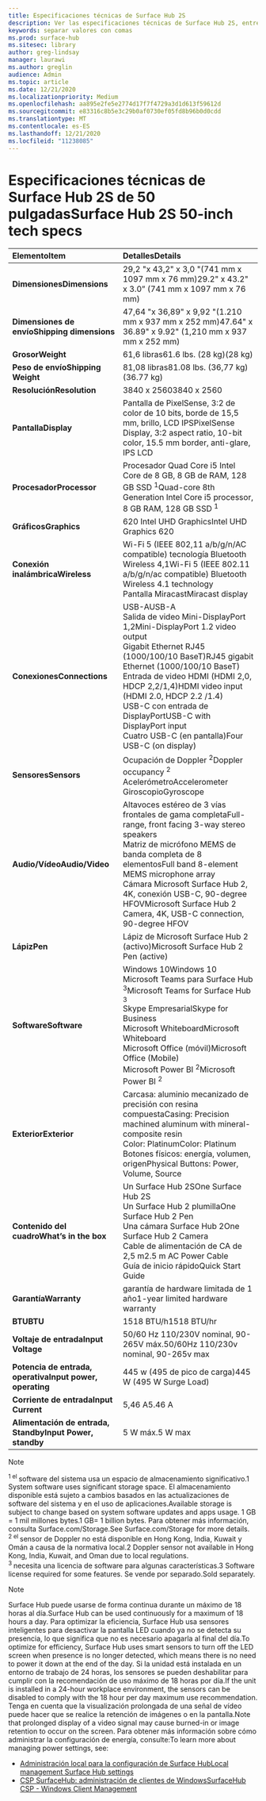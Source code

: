 ```yaml
---
title: Especificaciones técnicas de Surface Hub 2S
description: Ver las especificaciones técnicas de Surface Hub 2S, entre las que se incluyen las especificaciones opcionales de batería para teléfonos móviles.
keywords: separar valores con comas
ms.prod: surface-hub
ms.sitesec: library
author: greg-lindsay
manager: laurawi
ms.author: greglin
audience: Admin
ms.topic: article
ms.date: 12/21/2020
ms.localizationpriority: Medium
ms.openlocfilehash: aa895e2fe5e2774d17f7f4729a3d1d613f59612d
ms.sourcegitcommit: e83316c8b5e3c29b0af0730ef05fd8b96b0d0cdd
ms.translationtype: MT
ms.contentlocale: es-ES
ms.lasthandoff: 12/21/2020
ms.locfileid: "11238085"
---
```

# <span data-ttu-id="a6e23-104">Especificaciones técnicas de Surface Hub 2S de 50 pulgadas</span><span class="sxs-lookup"><span data-stu-id="a6e23-104">Surface Hub 2S 50-inch tech specs</span></span>

|**<span data-ttu-id="a6e23-105">Elemento</span><span class="sxs-lookup"><span data-stu-id="a6e23-105">Item</span></span>**|**<span data-ttu-id="a6e23-106">Detalles</span><span class="sxs-lookup"><span data-stu-id="a6e23-106">Details</span></span>**|
|:------ |:--------- |
|**<span data-ttu-id="a6e23-107">Dimensiones</span><span class="sxs-lookup"><span data-stu-id="a6e23-107">Dimensions</span></span>**| <span data-ttu-id="a6e23-108">29,2 "x 43,2" x 3,0 "(741 mm x 1097 mm x 76 mm)</span><span class="sxs-lookup"><span data-stu-id="a6e23-108">29.2" x 43.2" x 3.0” (741 mm x 1097 mm x 76 mm)</span></span> |
|**<span data-ttu-id="a6e23-109">Dimensiones de envío</span><span class="sxs-lookup"><span data-stu-id="a6e23-109">Shipping dimensions</span></span>**| <span data-ttu-id="a6e23-110">47,64 "x 36,89" x 9,92 "(1.210 mm x 937 mm x 252 mm)</span><span class="sxs-lookup"><span data-stu-id="a6e23-110">47.64" x 36.89" x 9.92" (1,210 mm x 937 mm x 252 mm)</span></span>|
|**<span data-ttu-id="a6e23-111">Grosor</span><span class="sxs-lookup"><span data-stu-id="a6e23-111">Weight</span></span>**| <span data-ttu-id="a6e23-112">61,6 libras</span><span class="sxs-lookup"><span data-stu-id="a6e23-112">61.6 lbs.</span></span> <span data-ttu-id="a6e23-113">(28 kg)</span><span class="sxs-lookup"><span data-stu-id="a6e23-113">(28 kg)</span></span> |
|**<span data-ttu-id="a6e23-114">Peso de envío</span><span class="sxs-lookup"><span data-stu-id="a6e23-114">Shipping Weight</span></span>**| <span data-ttu-id="a6e23-115">81,08 libras</span><span class="sxs-lookup"><span data-stu-id="a6e23-115">81.08 lbs.</span></span> <span data-ttu-id="a6e23-116">(36,77 kg)</span><span class="sxs-lookup"><span data-stu-id="a6e23-116">(36.77 kg)</span></span> |
|**<span data-ttu-id="a6e23-117">Resolución</span><span class="sxs-lookup"><span data-stu-id="a6e23-117">Resolution</span></span>**| <span data-ttu-id="a6e23-118">3840 x 2560</span><span class="sxs-lookup"><span data-stu-id="a6e23-118">3840 x 2560</span></span> |
|**<span data-ttu-id="a6e23-119">Pantalla</span><span class="sxs-lookup"><span data-stu-id="a6e23-119">Display</span></span>**| <span data-ttu-id="a6e23-120">Pantalla de PixelSense, 3:2 de color de 10 bits, borde de 15,5 mm, brillo, LCD IPS</span><span class="sxs-lookup"><span data-stu-id="a6e23-120">PixelSense Display, 3:2 aspect ratio, 10-bit color, 15.5 mm border, anti-glare, IPS LCD</span></span> |
|**<span data-ttu-id="a6e23-121">Procesador</span><span class="sxs-lookup"><span data-stu-id="a6e23-121">Processor</span></span>**| <span data-ttu-id="a6e23-122">Procesador Quad Core i5 Intel Core de 8 GB, 8 GB de RAM, 128 GB SSD <sup> 1</span><span class="sxs-lookup"><span data-stu-id="a6e23-122">Quad-core 8th Generation Intel Core i5 processor, 8 GB RAM, 128 GB SSD <sup>1</span></span></sup> |
|**<span data-ttu-id="a6e23-123">Gráficos</span><span class="sxs-lookup"><span data-stu-id="a6e23-123">Graphics</span></span>**| <span data-ttu-id="a6e23-124">620 Intel UHD Graphics</span><span class="sxs-lookup"><span data-stu-id="a6e23-124">Intel UHD Graphics 620</span></span> |
|**<span data-ttu-id="a6e23-125">Conexión inalámbrica</span><span class="sxs-lookup"><span data-stu-id="a6e23-125">Wireless</span></span>**| <span data-ttu-id="a6e23-126">Wi-Fi 5 (IEEE 802,11 a/b/g/n/AC compatible) tecnología Bluetooth Wireless 4,1</span><span class="sxs-lookup"><span data-stu-id="a6e23-126">Wi-Fi 5 (IEEE 802.11 a/b/g/n/ac compatible) Bluetooth Wireless 4.1 technology</span></span> <br> <span data-ttu-id="a6e23-127">Pantalla Miracast</span><span class="sxs-lookup"><span data-stu-id="a6e23-127">Miracast display</span></span> |
|**<span data-ttu-id="a6e23-128">Conexiones</span><span class="sxs-lookup"><span data-stu-id="a6e23-128">Connections</span></span>**| <span data-ttu-id="a6e23-129">USB-A</span><span class="sxs-lookup"><span data-stu-id="a6e23-129">USB-A</span></span> <br> <span data-ttu-id="a6e23-130">Salida de video Mini-DisplayPort 1,2</span><span class="sxs-lookup"><span data-stu-id="a6e23-130">Mini-DisplayPort 1.2 video output</span></span> <br> <span data-ttu-id="a6e23-131">Gigabit Ethernet RJ45 (1000/100/10 BaseT)</span><span class="sxs-lookup"><span data-stu-id="a6e23-131">RJ45 gigabit Ethernet (1000/100/10 BaseT)</span></span> <br> <span data-ttu-id="a6e23-132">Entrada de video HDMI (HDMI 2,0, HDCP 2,2/1,4)</span><span class="sxs-lookup"><span data-stu-id="a6e23-132">HDMI video input (HDMI 2.0, HDCP 2.2 /1.4)</span></span> <br> <span data-ttu-id="a6e23-133">USB-C con entrada de DisplayPort</span><span class="sxs-lookup"><span data-stu-id="a6e23-133">USB-C with DisplayPort input</span></span> <br> <span data-ttu-id="a6e23-134">Cuatro USB-C (en pantalla)</span><span class="sxs-lookup"><span data-stu-id="a6e23-134">Four USB-C (on display)</span></span> |
|**<span data-ttu-id="a6e23-135">Sensores</span><span class="sxs-lookup"><span data-stu-id="a6e23-135">Sensors</span></span>**| <span data-ttu-id="a6e23-136">Ocupación de Doppler <sup> 2</span><span class="sxs-lookup"><span data-stu-id="a6e23-136">Doppler occupancy <sup>2</span></span></sup> <br> <span data-ttu-id="a6e23-137">Acelerómetro</span><span class="sxs-lookup"><span data-stu-id="a6e23-137">Accelerometer</span></span> <br> <span data-ttu-id="a6e23-138">Giroscopio</span><span class="sxs-lookup"><span data-stu-id="a6e23-138">Gyroscope</span></span> |
|**<span data-ttu-id="a6e23-139">Audio/Vídeo</span><span class="sxs-lookup"><span data-stu-id="a6e23-139">Audio/Video</span></span>**| <span data-ttu-id="a6e23-140">Altavoces estéreo de 3 vías frontales de gama completa</span><span class="sxs-lookup"><span data-stu-id="a6e23-140">Full-range, front facing 3-way stereo speakers</span></span> <br> <span data-ttu-id="a6e23-141">Matriz de micrófono MEMS de banda completa de 8 elementos</span><span class="sxs-lookup"><span data-stu-id="a6e23-141">Full band 8-element MEMS microphone array</span></span> <br> <span data-ttu-id="a6e23-142">Cámara Microsoft Surface Hub 2, 4K, conexión USB-C, 90-degree HFOV</span><span class="sxs-lookup"><span data-stu-id="a6e23-142">Microsoft Surface Hub 2 Camera, 4K, USB-C connection, 90-degree HFOV</span></span> |
|**<span data-ttu-id="a6e23-143">Lápiz</span><span class="sxs-lookup"><span data-stu-id="a6e23-143">Pen</span></span>**| <span data-ttu-id="a6e23-144">Lápiz de Microsoft Surface Hub 2 (activo)</span><span class="sxs-lookup"><span data-stu-id="a6e23-144">Microsoft Surface Hub 2 Pen (active)</span></span> |
|**<span data-ttu-id="a6e23-145">Software</span><span class="sxs-lookup"><span data-stu-id="a6e23-145">Software</span></span>**| <span data-ttu-id="a6e23-146">Windows 10</span><span class="sxs-lookup"><span data-stu-id="a6e23-146">Windows 10</span></span> <br> <span data-ttu-id="a6e23-147">Microsoft Teams para Surface Hub <sup> 3</span><span class="sxs-lookup"><span data-stu-id="a6e23-147">Microsoft Teams for Surface Hub <sup>3</span></span></sup> <br> <span data-ttu-id="a6e23-148">Skype Empresarial</span><span class="sxs-lookup"><span data-stu-id="a6e23-148">Skype for Business</span></span> <br> <span data-ttu-id="a6e23-149">Microsoft Whiteboard</span><span class="sxs-lookup"><span data-stu-id="a6e23-149">Microsoft Whiteboard</span></span> <br> <span data-ttu-id="a6e23-150">Microsoft Office (móvil)</span><span class="sxs-lookup"><span data-stu-id="a6e23-150">Microsoft Office (Mobile)</span></span> <br> <span data-ttu-id="a6e23-151">Microsoft Power BI <sup> 2</span><span class="sxs-lookup"><span data-stu-id="a6e23-151">Microsoft Power BI <sup>2</span></span></sup> |
|**<span data-ttu-id="a6e23-152">Exterior</span><span class="sxs-lookup"><span data-stu-id="a6e23-152">Exterior</span></span>**| <span data-ttu-id="a6e23-153">Carcasa: aluminio mecanizado de precisión con resina compuesta</span><span class="sxs-lookup"><span data-stu-id="a6e23-153">Casing: Precision machined aluminum with mineral-composite resin</span></span> <br> <span data-ttu-id="a6e23-154">Color: Platinum</span><span class="sxs-lookup"><span data-stu-id="a6e23-154">Color: Platinum</span></span> <br> <span data-ttu-id="a6e23-155">Botones físicos: energía, volumen, origen</span><span class="sxs-lookup"><span data-stu-id="a6e23-155">Physical Buttons: Power, Volume, Source</span></span> |
|**<span data-ttu-id="a6e23-156">Contenido del cuadro</span><span class="sxs-lookup"><span data-stu-id="a6e23-156">What’s in the box</span></span>**| <span data-ttu-id="a6e23-157">Un Surface Hub 2S</span><span class="sxs-lookup"><span data-stu-id="a6e23-157">One Surface Hub 2S</span></span> <br> <span data-ttu-id="a6e23-158">Un Surface Hub 2 plumilla</span><span class="sxs-lookup"><span data-stu-id="a6e23-158">One Surface Hub 2 Pen</span></span>  <br> <span data-ttu-id="a6e23-159">Una cámara Surface Hub 2</span><span class="sxs-lookup"><span data-stu-id="a6e23-159">One Surface Hub 2 Camera</span></span> <br> <span data-ttu-id="a6e23-160">Cable de alimentación de CA de 2,5 m</span><span class="sxs-lookup"><span data-stu-id="a6e23-160">2.5 m AC Power Cable</span></span> <br> <span data-ttu-id="a6e23-161">Guía de inicio rápido</span><span class="sxs-lookup"><span data-stu-id="a6e23-161">Quick Start Guide</span></span> |
|**<span data-ttu-id="a6e23-162">Garantía</span><span class="sxs-lookup"><span data-stu-id="a6e23-162">Warranty</span></span>**| <span data-ttu-id="a6e23-163">garantía de hardware limitada de 1 año</span><span class="sxs-lookup"><span data-stu-id="a6e23-163">1-year limited hardware warranty</span></span> |
|**<span data-ttu-id="a6e23-164">BTU</span><span class="sxs-lookup"><span data-stu-id="a6e23-164">BTU</span></span>**| <span data-ttu-id="a6e23-165">1518 BTU/h</span><span class="sxs-lookup"><span data-stu-id="a6e23-165">1518 BTU/hr</span></span> |
|**<span data-ttu-id="a6e23-166">Voltaje de entrada</span><span class="sxs-lookup"><span data-stu-id="a6e23-166">Input Voltage</span></span>**| <span data-ttu-id="a6e23-167">50/60 Hz 110/230V nominal, 90-265V máx.</span><span class="sxs-lookup"><span data-stu-id="a6e23-167">50/60Hz 110/230v nominal, 90-265v max</span></span> |
|**<span data-ttu-id="a6e23-168">Potencia de entrada, operativa</span><span class="sxs-lookup"><span data-stu-id="a6e23-168">Input power, operating</span></span>**| <span data-ttu-id="a6e23-169">445 w (495 de pico de carga)</span><span class="sxs-lookup"><span data-stu-id="a6e23-169">445 W (495 W Surge Load)</span></span> |
|**<span data-ttu-id="a6e23-170">Corriente de entrada</span><span class="sxs-lookup"><span data-stu-id="a6e23-170">Input Current</span></span>**| <span data-ttu-id="a6e23-171">5,46 A</span><span class="sxs-lookup"><span data-stu-id="a6e23-171">5.46 A</span></span> |
|**<span data-ttu-id="a6e23-172">Alimentación de entrada, Standby</span><span class="sxs-lookup"><span data-stu-id="a6e23-172">Input Power, standby</span></span>**| <span data-ttu-id="a6e23-173">5 W máx.</span><span class="sxs-lookup"><span data-stu-id="a6e23-173">5 W max</span></span>  |

> [!NOTE]
> <sup><span data-ttu-id="a6e23-174">1 el </sup> software del sistema usa un espacio de almacenamiento significativo.</span><span class="sxs-lookup"><span data-stu-id="a6e23-174">1</sup> System software uses significant storage space.</span></span> <span data-ttu-id="a6e23-175">El almacenamiento disponible está sujeto a cambios basados en las actualizaciones de software del sistema y en el uso de aplicaciones.</span><span class="sxs-lookup"><span data-stu-id="a6e23-175">Available storage is subject to change based on system software updates and apps usage.</span></span> <span data-ttu-id="a6e23-176">1 GB = 1 mil millones bytes.</span><span class="sxs-lookup"><span data-stu-id="a6e23-176">1 GB= 1 billion bytes.</span></span> <span data-ttu-id="a6e23-177">Para obtener más información, consulta Surface.com/Storage.</span><span class="sxs-lookup"><span data-stu-id="a6e23-177">See Surface.com/Storage for more details.</span></span> <br> <sup><span data-ttu-id="a6e23-178">2 el </sup> sensor de Doppler no está disponible en Hong Kong, India, Kuwait y Omán a causa de la normativa local.</span><span class="sxs-lookup"><span data-stu-id="a6e23-178">2</sup> Doppler sensor not available in Hong Kong, India, Kuwait, and Oman  due to local regulations.</span></span>
<br> <sup><span data-ttu-id="a6e23-179">3 </sup> necesita una licencia de software para algunas características.</span><span class="sxs-lookup"><span data-stu-id="a6e23-179">3</sup> Software license required for some features.</span></span> <span data-ttu-id="a6e23-180">Se vende por separado.</span><span class="sxs-lookup"><span data-stu-id="a6e23-180">Sold separately.</span></span><br> 

> [!NOTE]
> <span data-ttu-id="a6e23-181">Surface Hub puede usarse de forma continua durante un máximo de 18 horas al día.</span><span class="sxs-lookup"><span data-stu-id="a6e23-181">Surface Hub can be used continuously for a maximum of 18 hours a day.</span></span> <span data-ttu-id="a6e23-182">Para optimizar la eficiencia, Surface Hub usa sensores inteligentes para desactivar la pantalla LED cuando ya no se detecta su presencia, lo que significa que no es necesario apagarla al final del día.</span><span class="sxs-lookup"><span data-stu-id="a6e23-182">To optimize for efficiency, Surface Hub uses smart sensors to turn off the LED screen when presence is no longer detected, which means there is no need to power it down at the end of the day.</span></span> <span data-ttu-id="a6e23-183">Si la unidad está instalada en un entorno de trabajo de 24 horas, los sensores se pueden deshabilitar para cumplir con la recomendación de uso máximo de 18 horas por día.</span><span class="sxs-lookup"><span data-stu-id="a6e23-183">If the unit is installed in a 24-hour workplace environment, the sensors can be disabled to comply with the 18 hour per day maximum use recommendation.</span></span> <span data-ttu-id="a6e23-184">Tenga en cuenta que la visualización prolongada de una señal de vídeo puede hacer que se realice la retención de imágenes o en la pantalla.</span><span class="sxs-lookup"><span data-stu-id="a6e23-184">Note that prolonged display of a video signal may cause burned-in or image retention to occur on the screen.</span></span> <span data-ttu-id="a6e23-185">Para obtener más información sobre cómo administrar la configuración de energía, consulte:</span><span class="sxs-lookup"><span data-stu-id="a6e23-185">To learn more about managing power settings, see:</span></span>
>
> - [<span data-ttu-id="a6e23-186">Administración local para la configuración de Surface Hub</span><span class="sxs-lookup"><span data-stu-id="a6e23-186">Local management Surface Hub settings</span></span>](local-management-surface-hub-settings.md)
> - [<span data-ttu-id="a6e23-187">CSP SurfaceHub: administración de clientes de Windows</span><span class="sxs-lookup"><span data-stu-id="a6e23-187">SurfaceHub CSP - Windows Client Management</span></span>](https://docs.microsoft.com/windows/client-management/mdm/surfacehub-csp)